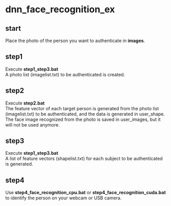 # dnn_face_recognition_ex

## start  
Place the photo of the person you want to authenticate in **images**.  

## step1  
Execute **step1_step3.bat**  
A photo list (imagelist.txt) to be authenticated is created.  

## step2  
Execute **step2.bat**  
The feature vector of each target person is generated from the photo list (imagelist.txt) to be authenticated, and the data is generated in user_shape.  
The face image recognized from the photo is saved in user_images, but it will not be used anymore.  

## step3  
Execute **step1_step3.bat**  
A list of feature vectors (shapelist.txt) for each subject to be authenticated is generated.  

## step4
Use **step4_face_recognition_cpu.bat** or **step4_face_recognition_cuda.bat** to identify the person on your webcam or USB camera.  